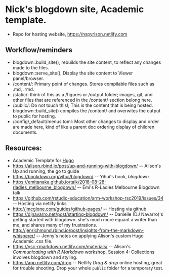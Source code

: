 # Nick's blogdown site, Academic template.

* Repo for hosting website, https://nspyrison.netlify.com

## Workflow/reminders

* blogdown::build_site(), rebuilds the site content, to reflect any changes made to the files.
* blogdown::serve_site(), Display the site content to Viewer panel/browser.
* /content/: Primary point of changes. Stores compilable files such as .md, .rmd.
* /static/: think of this as a  /figures or /output folder; images, gif, and other files that are referenced in the /content/ section belong here.
* /public/: Do not touch this!; This is the content that is being hosted. blogdown::build_site() compiles the /content/ and overwites the output to public for hosting.
* /config/_default/menus.toml: Most other changes to display and order are made here, kind of like a parent doc ordering display of children documents.



## Resources:
* Academic Template for [Hugo](https://github.com/gohugoio/hugo)
* https://alison.rbind.io/post/up-and-running-with-blogdown/ -- Alison's Up and running, the go to guide
* https://bookdown.org/yihui/blogdown/ -- Yihui's book, _blogdown_
* https://emitanaka.github.io/talk/2018-08-28-rladies_melbourne_blogdown/ -- Emi's R-Ladies Melbourne Blogdown talk
* https://github.com/rstudio-education/arm-workshop-rsc2019/issues/34 -- Hosting via netlify links
* http://jmcglone.com/guides/github-pages/ -- Hosting via github
* https://djnavarro.net/post/starting-blogdown/ -- Danielle (DJ Navarro)'s getting started with blogdown. she's much more equant a writer than me, and shares many of my frustrations.
* http://jenrichmond.rbind.io/post/insights-from-the-markdown-whisperer/ -- Jenny's notes on applying Alison's custom Hugo Academic .css file.
* https://ysc-rmarkdown.netlify.com/materials/ -- Alison's _Communicating with R Markdown_ workshop, Session 4: Collections involves blogdown and styling. 
* https://app.netlify.com/drop -- Netlify _Drag & drop_ online hosting, great for trouble shooting. Drop your whole `public` folder for a temporary test.